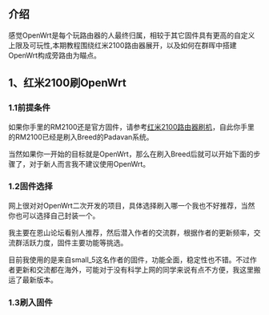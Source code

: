 ## 介绍

感觉OpenWrt是每个玩路由器的人最终归属，相较于其它固件具有更高的自定义上限及可玩性,本期教程围绕红米2100路由器展开，以及如何在群晖中搭建OpenWrt构成旁路由为瞄点。

## 1、红米2100刷OpenWrt

### 1.1前提条件

如果你手里的RM2100还是官方固件，请参考[红米2100路由器刷机](https://github.flysch.cn/life/RM2100.html)，自此你手里的RM2100已经是刷入Breed的Padavan系统。

当然如果你一开始的目标就是OpenWrt，那么在刷入Breed后就可以开始下面的步骤了，对于新人而言我不建议使用OpenWrt。



### 1.2固件选择

网上很对对OpenWrt二次开发的项目，具体选择刷入哪一个我也不好推荐，当然你也可以选择自己封装一个。

我主要在恩山论坛看别人推荐，然后潜入作者的交流群，根据作者的更新频率，交流群活跃力度，固件主要功能等挑选。

目前我使用的是来自small_5这名作者的固件，功能全面，稳定性也不错。不过作者更新和交流都在海外，可能对于没有科学上网的同学来说有点不方便，我这里搬运了最新版本。

### 1.3刷入固件

